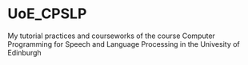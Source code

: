 # UoE_CPSLP
My tutorial practices and courseworks of the course Computer Programming for Speech and Language Processing in the Univesity of Edinburgh
